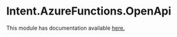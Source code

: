 # Intent.AzureFunctions.OpenApi

This module has documentation available [here.](https://docs.intentarchitect.com/articles/modules-dotnet/intent-azurefunctions.openapi/intent-azurefunctions.openapi.html)

